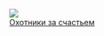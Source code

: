![](/books/sf_action/Александр%20Вороненко/Охотники%20за%20счастьем.jpg)  
[Охотники за счастьем](/books/sf_action/Александр%20Вороненко/Охотники%20за%20счастьем)
